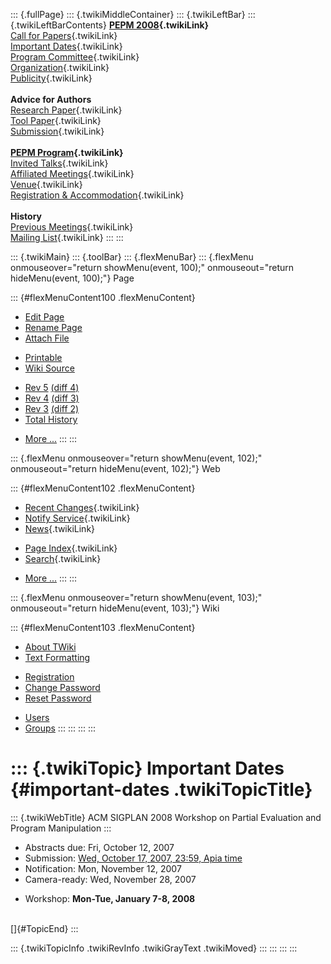 ::: {.fullPage}
::: {.twikiMiddleContainer}
::: {.twikiLeftBar}
::: {.twikiLeftBarContents}
**[PEPM 2008](WebHome){.twikiLink}**\
[Call for Papers](CallForPapers){.twikiLink}\
[Important Dates](ImportantDates){.twikiLink}\
[Program Committee](ProgramCommittee){.twikiLink}\
[Organization](ConferenceOrganization){.twikiLink}\
[Publicity](PEPMPublicity){.twikiLink}\
\
**Advice for Authors**\
[Research Paper](ResearchPaperAdvice){.twikiLink}\
[Tool Paper](ToolPaperAdvice){.twikiLink}\
[Submission](PaperSubmission){.twikiLink}\
\
**[PEPM Program](PEPMProgram){.twikiLink}**\
[Invited Talks](InvitedTalks){.twikiLink}\
[Affiliated Meetings](AffiliatedMeetings){.twikiLink}\
[Venue](WorkshopVenue){.twikiLink}\
[Registration & Accommodation](RegistrationAndAccomodation){.twikiLink}\
\
**History**\
[Previous Meetings](PreviousMeetings){.twikiLink}\
[Mailing List](PEPMNews){.twikiLink}
:::
:::

::: {.twikiMain}
::: {.toolBar}
::: {.flexMenuBar}
::: {.flexMenu onmouseover="return showMenu(event, 100);" onmouseout="return hideMenu(event, 100);"}
Page

::: {#flexMenuContent100 .flexMenuContent}
-   [Edit
    Page](http://www.program-transformation.org/edit/PEPM08/ImportantDates?t=1536827650)
-   [Rename
    Page](http://www.program-transformation.org/rename/PEPM08/ImportantDates)
-   [Attach
    File](http://www.program-transformation.org/attach/PEPM08/ImportantDates)

<!-- -->

-   [Printable](http://www.program-transformation.org/view/PEPM08/ImportantDates?skin=print.pattern)
-   [Wiki
    Source](http://www.program-transformation.org/view/PEPM08/ImportantDates?skin=text&raw=on&contenttype=text/plain)

<!-- -->

-   [Rev
    5](http://www.program-transformation.org/view/PEPM08/ImportantDates?rev=1.5)
    [(diff 4)](http://www.program-transformation.org/rdiff/PEPM08/ImportantDates?rev1=1.5&rev2=1.4)
-   [Rev
    4](http://www.program-transformation.org/view/PEPM08/ImportantDates?rev=1.4)
    [(diff 3)](http://www.program-transformation.org/rdiff/PEPM08/ImportantDates?rev1=1.4&rev2=1.3)
-   [Rev
    3](http://www.program-transformation.org/view/PEPM08/ImportantDates?rev=1.3)
    [(diff 2)](http://www.program-transformation.org/rdiff/PEPM08/ImportantDates?rev1=1.3&rev2=1.2)
-   [Total
    History](http://www.program-transformation.org/rdiff/PEPM08/ImportantDates)

<!-- -->

-   [More
    \...](http://www.program-transformation.org/oops/PEPM08/ImportantDates?template=oopsmore&param1=1.5&param2=1.5)
:::
:::

::: {.flexMenu onmouseover="return showMenu(event, 102);" onmouseout="return hideMenu(event, 102);"}
Web

::: {#flexMenuContent102 .flexMenuContent}
-   [Recent Changes](WebChanges){.twikiLink}
-   [Notify Service](WebNotify){.twikiLink}
-   [News](WebNews){.twikiLink}

<!-- -->

-   [Page Index](WebIndex){.twikiLink}
-   [Search](WebSearch){.twikiLink}

<!-- -->

-   [More
    \...](http://www.program-transformation.org/oops/PEPM08/ImportantDates?template=oopsmore&param1=1.5&param2=1.5)
:::
:::

::: {.flexMenu onmouseover="return showMenu(event, 103);" onmouseout="return hideMenu(event, 103);"}
Wiki

::: {#flexMenuContent103 .flexMenuContent}
-   [About
    TWiki](http://www.program-transformation.org/view/TWiki/WebHome)
-   [Text
    Formatting](http://www.program-transformation.org/view/TWiki/TextFormattingRules)

<!-- -->

-   [Registration](http://www.program-transformation.org/view/TWiki/TWikiRegistration)
-   [Change
    Password](http://www.program-transformation.org/view/TWiki/ChangePassword)
-   [Reset
    Password](http://www.program-transformation.org/view/TWiki/ResetPassword)

<!-- -->

-   [Users](http://www.program-transformation.org/view/Main/TWikiUsers)
-   [Groups](http://www.program-transformation.org/view/Main/TWikiGroups)
:::
:::
:::
:::

::: {.twikiTopic}
Important Dates {#important-dates .twikiTopicTitle}
===============

::: {.twikiWebTitle}
ACM SIGPLAN 2008 Workshop on Partial Evaluation and Program Manipulation
:::

-   Abstracts due: Fri, October 12, 2007
-   Submission: [Wed, October 17, 2007, 23:59, Apia
    time](http://www.timeanddate.com/worldclock/fixedtime.html?month=10&day=17&year=2007&hour=23&min=59&sec=0&p1=282)
-   Notification: Mon, November 12, 2007
-   Camera-ready: Wed, November 28, 2007

<!-- -->

-   Workshop: **Mon-Tue, January 7-8, 2008**

\
[]{#TopicEnd}
:::

::: {.twikiTopicInfo .twikiRevInfo .twikiGrayText .twikiMoved}
:::
:::
:::
:::
